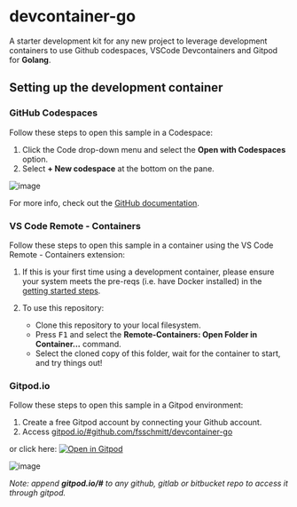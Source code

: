 # devcontainer-go
A starter development kit for any new project to leverage development containers to use Github codespaces, VSCode Devcontainers and Gitpod for **Golang**.

## Setting up the development container

### GitHub Codespaces
Follow these steps to open this sample in a Codespace:
1. Click the Code drop-down menu and select the **Open with Codespaces** option.
2. Select **+ New codespace** at the bottom on the pane.

![image](https://user-images.githubusercontent.com/492108/109428941-30ef4b00-79f1-11eb-9923-2a79469d18e7.png)


For more info, check out the [GitHub documentation](https://docs.github.com/en/free-pro-team@latest/github/developing-online-with-codespaces/creating-a-codespace#creating-a-codespace).

### VS Code Remote - Containers
Follow these steps to open this sample in a container using the VS Code Remote - Containers extension:

1. If this is your first time using a development container, please ensure your system meets the pre-reqs (i.e. have Docker installed) in the [getting started steps](https://aka.ms/vscode-remote/containers/getting-started).

2. To use this repository:

   - Clone this repository to your local filesystem.
   - Press <kbd>F1</kbd> and select the **Remote-Containers: Open Folder in Container...** command.
   - Select the cloned copy of this folder, wait for the container to start, and try things out!

### Gitpod.io

Follow these steps to open this sample in a Gitpod environment:

1. Create a free Gitpod account by connecting your Github account.
2. Access [gitpod.io/#github.com/fsschmitt/devcontainer-go](gitpod.io/#github.com/fsschmitt/devcontainer-go)

or click here: [![Open in Gitpod](https://gitpod.io/button/open-in-gitpod.svg)](https://gitpod.io/#github.com/fsschmitt/devcontainer-go)

![image](https://user-images.githubusercontent.com/492108/109428900-0ac9ab00-79f1-11eb-8fa5-2b7703e4733e.png)

*Note: append **gitpod.io/#** to any github, gitlab or bitbucket repo to access it through gitpod.*
